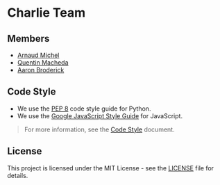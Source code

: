 # Charlie Team

## Members

- [Arnaud Michel](https://github.com/MrArnaudMichel)
- [Quentin Macheda](https://github.com/QuentinMacheda)
- [Aaron Broderick]()

## Code Style

- We use the [PEP 8](https://www.python.org/dev/peps/pep-0008/) code style guide for Python.
- We use the [Google JavaScript Style Guide](https://google.github.io/styleguide/jsguide.html) for JavaScript.

> For more information, see the [Code Style](CodeStyle.md) document.


## License

This project is licensed under the MIT License - see the [LICENSE](LICENSE) file for details.
